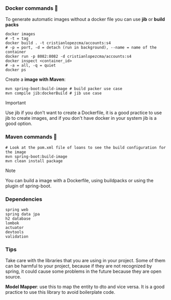 ### Docker commands 🐋

To generate automatic images without a docker file you can use **jib** or **build packs**

```shell
docker images
# -t = tag
docker build . -t cristianlopezcma/accounts:s4
# -p = port, -d = detach (run in background), --name = name of the container
docker run -p 8082:8082 -d cristianlopezcma/accounts:s4
docker inspect <container_id>
# -a = all, -q = quiet
docker ps
```

Create a **image with Maven**:
```shell
mvn spring-boot:build-image # build packer use case
mvn compile jib:dockerBuild # jib use case
```

>[!IMPORTANT]
> Use jib if you don't want to create a Dockerfile, it is a good practice to use jib to create images, and if you don't have docker in your system jib is a good option.

### Maven commands 🧰

```shell
# Look at the pom.xml file of loans to see the build configuration for the image
mvn spring-boot:build-image
mvn clean install package
```

>[!NOTE]
> You can build a image with a Dockerfile, using buildpacks or using the plugin of spring-boot.

### Dependencies

```shell
spring web
spring data jpa
h2 database
lombok
actuator
devtools
validation
```


### Tips

Take care with the libraries that you are using in your project. Some of them can be harmful to your project, because
if they are not recognized by spring, it could cause some problems in the future because they are open source.

**Model Mapper**: use this to map the entity to dto and vice versa. It is a good practice to use this library to avoid boilerplate code.
